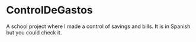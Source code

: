 # ControlDeGastos
A school project where I made a control of savings and bills. It is in Spanish but you could check it.
